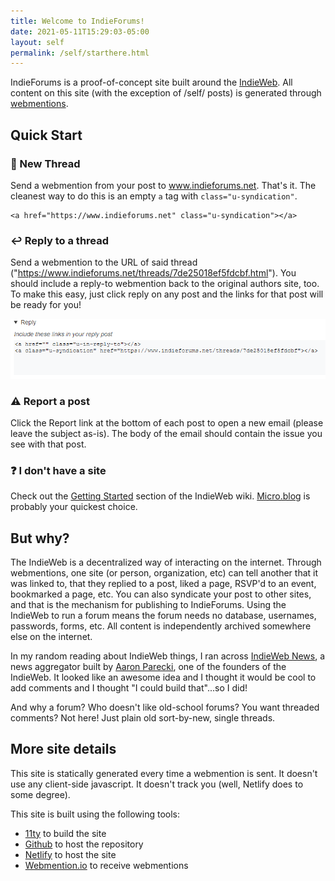 ```yaml
---
title: Welcome to IndieForums!
date: 2021-05-11T15:29:03-05:00
layout: self
permalink: /self/starthere.html
---
```


IndieForums is a proof-of-concept site built around the [IndieWeb](https://www.indieweb.org). All content on this site (with the exception of /self/ posts) is generated through [webmentions](https://webmention.io).

## Quick Start

### 📝 New Thread
Send a webmention from your post to www.indieforums.net. That's it. The cleanest way to do this is an empty `a` tag with `class="u-syndication"`. 

```
<a href="https://www.indieforums.net" class="u-syndication"></a>
``` 

### ↩️ Reply to a thread
Send a webmention to the URL of said thread ("https://www.indieforums.net/threads/7de25018ef5fdcbf.html"). You should include a reply-to webmention back to the original authors site, too. To make this easy, just click reply on any post and the links for that post will be ready for you!

![Example of reply](../assets/img/indieforums-reply-example.png)

### ⚠️ Report a post
Click the Report link at the bottom of each post to open a new email (please leave the subject as-is). The body of the email should contain the issue you see with that post.

### ❓ I don't have a site
Check out the [Getting Started](https://indieweb.org/Getting_Started) section of the IndieWeb wiki. [Micro.blog](https://micro.blog) is probably your quickest choice.

## But why?

The IndieWeb is a decentralized way of interacting on the internet. Through webmentions, one site (or person, organization, etc) can tell another that it was linked to, that they replied to a post, liked a page, RSVP'd to an event, bookmarked a page, etc. You can also syndicate your post to other sites, and that is the mechanism for publishing to IndieForums. Using the IndieWeb to run a forum means the forum needs no database, usernames, passwords, forms, etc. All content is independently archived somewhere else on the internet.

In my random reading about IndieWeb things, I ran across [IndieWeb News](https://news.indieweb.org), a news aggregator built by [Aaron Parecki](https://aaronparecki.com), one of the founders of the IndieWeb. It looked like an awesome idea and I thought it would be cool to add comments and I thought "I could build that"...so I did!

And why a forum? Who doesn't like old-school forums? You want threaded comments? Not here! Just plain old sort-by-new, single threads.

## More site details

This site is statically generated every time a webmention is sent. It doesn't use any client-side javascript. It doesn't track you (well, Netlify does to some degree).

This site is built using the following tools:

- [11ty](https://www.11ty.dev) to build the site
- [Github](https://github.com) to host the repository
- [Netlify](https://netlify.com) to host the site
- [Webmention.io](https://webmention.io/) to receive webmentions

<a href="https://www.indieforums.net" class="u-syndication" title="Syndicated to Indieforums"></a>